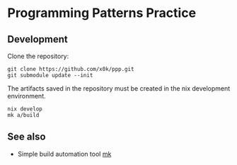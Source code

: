 # Programming Patterns Practice

## Development

Clone the repository:

```
git clone https://github.com/x0k/ppp.git
git submodule update --init
````

The artifacts saved in the repository must be created in the nix development environment.

```console
nix develop
mk a/build
```

## See also

- Simple build automation tool [mk](https://github.com/x0k/mk)
